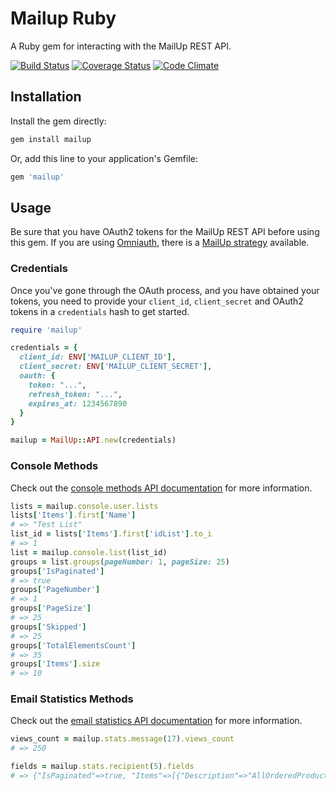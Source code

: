 # Mailup Ruby

A Ruby gem for interacting with the MailUp REST API.

[![Build Status](https://travis-ci.org/mailup/mailup-ruby.svg)](https://travis-ci.org/mailup/mailup-ruby)
[![Coverage Status](https://img.shields.io/coveralls/mailup/mailup-ruby.svg)](https://coveralls.io/r/mailup/mailup-ruby)
[![Code Climate](https://codeclimate.com/github/mailup/mailup-ruby/badges/gpa.svg)](https://codeclimate.com/github/mailup/mailup-ruby)
## Installation

Install the gem directly:

```ruby
gem install mailup
```

Or, add this line to your application's Gemfile:

```ruby
gem 'mailup'
```

## Usage

Be sure that you have OAuth2 tokens for the MailUp REST API before using this gem. If you are using [Omniauth](https://github.com/intridea/omniauth), there is a [MailUp strategy](https://github.com/tatemae-consultancy/omniauth-mailup) available.

### Credentials

Once you've gone through the OAuth process, and you have obtained your tokens, you need to provide your `client_id`, `client_secret` and OAuth2 tokens in a `credentials` hash to get started.

```ruby
require 'mailup'

credentials = {
  client_id: ENV['MAILUP_CLIENT_ID'],
  client_secret: ENV['MAILUP_CLIENT_SECRET'],
  oauth: {
    token: "...",
    refresh_token: "...",
    expires_at: 1234567890
  }
}

mailup = MailUp::API.new(credentials)
```

### Console Methods

Check out the [console methods API documentation](http://help.mailup.com/display/mailupapi/Console+methods+v1.1) for more information.

```ruby
lists = mailup.console.user.lists
lists['Items'].first['Name']
# => "Test List"
list_id = lists['Items'].first['idList'].to_i
# => 1
list = mailup.console.list(list_id)
groups = list.groups(pageNumber: 1, pageSize: 25)
groups['IsPaginated']
# => true
groups['PageNumber']
# => 1
groups['PageSize']
# => 25
groups['Skipped']
# => 25
groups['TotalElementsCount']
# => 35
groups['Items'].size
# => 10
```

### Email Statistics Methods

Check out the [email statistics API documentation](http://help.mailup.com/display/mailupapi/Email+statistics+methods+v1.1) for more information.

```ruby
views_count = mailup.stats.message(17).views_count
# => 250

fields = mailup.stats.recipient(5).fields
# => {"IsPaginated"=>true, "Items"=>[{"Description"=>"AllOrderedProductIDs", "Id"=>26}, ...], ...}
```
